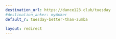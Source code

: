```yaml
---
destination_url: https://dance123.club/tuesday
#destination_anker: myAnker
default_r: tuesday-better-than-zumba

layout: redirect
---
```

<!-- forward to the new Tuesday After Work party -->
